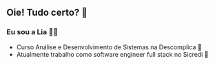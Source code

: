 ## Oie! Tudo certo? 👋
### Eu sou a Lia 👩‍💻 

- Curso Análise e Desenvolvimento de Sistemas na Descomplica 💚
- Atualmente trabalho como software engineer full stack no Sicredi 💚 
